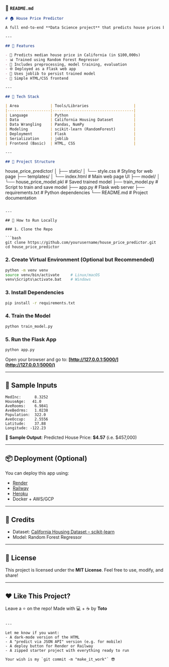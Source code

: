 ### 📄 `README.md`

```markdown
# 🏠 House Price Predictor

A full end-to-end **Data Science project** that predicts house prices based on demographic and geographic features using the **California Housing dataset**. The model is trained with **scikit-learn** and deployed using **Flask** as a simple web app.

---

## 📌 Features

- 🔢 Predicts median house price in California (in $100,000s)
- 📊 Trained using Random Forest Regressor
- 🧼 Includes preprocessing, model training, evaluation
- 🌐 Deployed as a Flask web app
- 💾 Uses joblib to persist trained model
- 🎨 Simple HTML/CSS frontend

---

## 🧠 Tech Stack

| Area              | Tools/Libraries                    |
|-------------------|------------------------------------|
| Language          | Python                             |
| Data              | California Housing Dataset         |
| Data Wrangling    | Pandas, NumPy                      |
| Modeling          | scikit-learn (RandomForest)        |
| Deployment        | Flask                              |
| Serialization     | joblib                             |
| Frontend (Basic)  | HTML, CSS                          |

---

## 📁 Project Structure

```

house\_price\_predictor/
│
├── static/
│   └── style.css                # Styling for web page
├── templates/
│   └── index.html               # Main web page UI
├── model/
│   └── house\_price\_model.pkl    # Saved trained model
├── train\_model.py              # Script to train and save model
├── app.py                      # Flask web server
├── requirements.txt            # Python dependencies
└── README.md                   # Project documentation

````

---

## 🚀 How to Run Locally

### 1. Clone the Repo

```bash
git clone https://github.com/yourusername/house_price_predictor.git
cd house_price_predictor
````

### 2. Create Virtual Environment (Optional but Recommended)

```bash
python -m venv venv
source venv/bin/activate     # Linux/macOS
venv\Scripts\activate.bat    # Windows
```

### 3. Install Dependencies

```bash
pip install -r requirements.txt
```

### 4. Train the Model

```bash
python train_model.py
```

### 5. Run the Flask App

```bash
python app.py
```

Open your browser and go to:
**[http://127.0.0.1:5000/](http://127.0.0.1:5000/)**

---

## 🧪 Sample Inputs

```
MedInc:      8.3252
HouseAge:   41.0
AveRooms:    6.9841
AveBedrms:   1.0238
Population:  322.0
AveOccup:    2.5556
Latitude:    37.88
Longitude: -122.23
```

🧾 **Sample Output**:
Predicted House Price: **\$4.57** (i.e. \$457,000)

---

## 📦 Deployment (Optional)

You can deploy this app using:

* [Render](https://render.com/)
* [Railway](https://railway.app/)
* [Heroku](https://heroku.com/)
* Docker + AWS/GCP

---

## 🤝 Credits

* Dataset: [California Housing Dataset – scikit-learn](https://scikit-learn.org/stable/modules/generated/sklearn.datasets.fetch_california_housing.html)
* Model: Random Forest Regressor

---

## 📜 License

This project is licensed under the **MIT License**.
Feel free to use, modify, and share!

---

## ❤️ Like This Project?

Leave a ⭐️ on the repo!
Made with 💻 + ☕ by **Toto**

```

---

Let me know if you want:
- A dark-mode version of the HTML
- A "predict via JSON API" version (e.g. for mobile)
- A deploy button for Render or Railway
- A zipped starter project with everything ready to run

Your wish is my `git commit -m "make_it_work"` 😎
```
